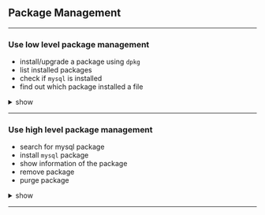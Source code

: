 ## Package Management
---

### Use low level package management
- install/upgrade a package using `dpkg`
- list installed packages
- check if `mysql` is installed
- find out which package installed a file
<details><summary>show</summary>
<p>

```bash
sudo dpkg -i file.deb
sudo dpkg -l
sudo dpkg --status mysql-common
sudo dpkg --search mysql-common
```

</p>
</details>

---

### Use high level package management
- search for mysql package
- install `mysql` package
- show information of the package
- remove package
- purge package
<details><summary>show</summary>
<p>

```bash
sudo apt-cache search mysql
sudo apt-get install mysql
sudo apt-cache show mysql
sudo apt-get remove mysql
sudo apt-get purge mysql
```

</p>
</details>

---
